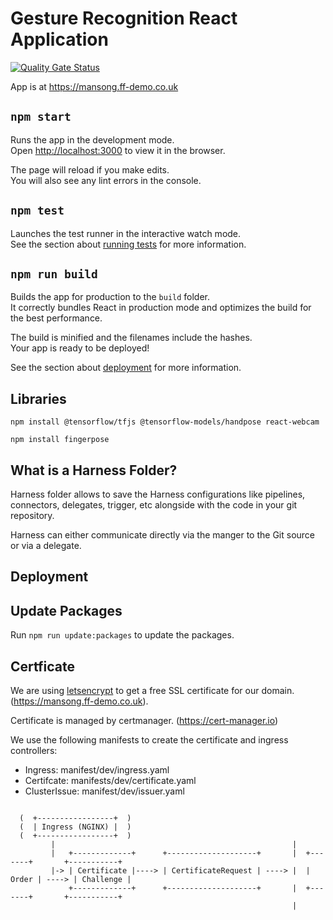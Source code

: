 # Gesture Recognition React Application

[![Quality Gate Status](http://35.189.72.203:9000/api/project_badges/measure?project=GestureRecognition&metric=alert_status)](http://35.189.72.203:9000/dashboard?id=GestureRecognition)

App is at <https://mansong.ff-demo.co.uk>

## `npm start`

Runs the app in the development mode.\
Open [http://localhost:3000](http://localhost:3000) to view it in the browser.

The page will reload if you make edits.\
You will also see any lint errors in the console.

## `npm test`

Launches the test runner in the interactive watch mode.\
See the section about [running tests](https://facebook.github.io/create-react-app/docs/running-tests) for more information.

## `npm run build`

Builds the app for production to the `build` folder.\
It correctly bundles React in production mode and optimizes the build for the best performance.

The build is minified and the filenames include the hashes.\
Your app is ready to be deployed!

See the section about [deployment](https://facebook.github.io/create-react-app/docs/deployment) for more information.

## Libraries

`npm install @tensorflow/tfjs @tensorflow-models/handpose react-webcam`

`npm install fingerpose`

## What is a Harness Folder?

Harness folder allows to save the Harness configurations like pipelines, connectors, delegates, trigger, etc alongside with the code in your git repository.

Harness can either communicate directly via the manger to the Git source or via a delegate.

## Deployment

## Update Packages

Run `npm run update:packages` to update the packages.

## Certficate

We are using [letsencrypt](https://letsencrypt.org/) to get a free SSL certificate for our domain. (<https://mansong.ff-demo.co.uk>).

Certificate is managed by certmanager. (<https://cert-manager.io>)

We use the following manifests to create the certificate and ingress controllers:

- Ingress: manifest/dev/ingress.yaml
- Certifcate: manifests/dev/certificate.yaml
- ClusterIssue: manifest/dev/issuer.yaml

```

  (  +-----------------+  )
  (  | Ingress (NGINX) |  )
  (  +-----------------+  )
         |                                                     |
         |   +-------------+      +--------------------+       |  +-------+       +-----------+
         |-> | Certificate |----> | CertificateRequest | ----> |  | Order | ----> | Challenge |
             +-------------+      +--------------------+       |  +-------+       +-----------+
                                                               |
```
